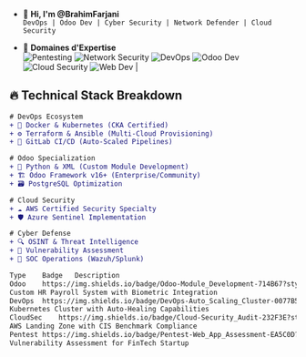 - 👋 **Hi, I'm @BrahimFarjani**  
  `DevOps | Odoo Dev | Cyber Security | Network Defender | Cloud Security`

- 🔭 **Domaines d'Expertise**  
  ![Pentesting](https://img.shields.io/badge/-PenTesting-0077B5?style=flat&logo=linux&logoColor=white)
  ![Network Security](https://img.shields.io/badge/-Network_Security-000000?style=flat&logo=cisco&logoColor=white)
  ![DevOps](https://img.shields.io/badge/-DevOps-0077B5?style=flat&logo=kubernetes&logoColor=white)
  ![Odoo Dev](https://img.shields.io/badge/-Odoo_Development-000000?style=flat&logo=odoo&logoColor=white)
  ![Cloud Security](https://img.shields.io/badge/-Cloud_Security-0077B5?style=flat&logo=aws&logoColor=white)
  ![Web Dev](https://img.shields.io/badge/-Web_Development-000000?style=flat&logo=html5&logoColor=white)
                                                  |

## 🔥 **Technical Stack Breakdown**

```diff
# DevOps Ecosystem
+ 🐳 Docker & Kubernetes (CKA Certified)
+ ⚙️ Terraform & Ansible (Multi-Cloud Provisioning)
+ 🔄 GitLab CI/CD (Auto-Scaled Pipelines)

# Odoo Specialization
+ 🐍 Python & XML (Custom Module Development)
+ 🏗️ Odoo Framework v16+ (Enterprise/Community)
+ 🗃️ PostgreSQL Optimization

# Cloud Security
+ ☁️ AWS Certified Security Specialty
+ 🛡️ Azure Sentinel Implementation

# Cyber Defense
+ 🔍 OSINT & Threat Intelligence
+ 💉 Vulnerability Assessment
+ 🚨 SOC Operations (Wazuh/Splunk)

Type	Badge	Description
Odoo	https://img.shields.io/badge/Odoo-Module_Development-714B67?style=for-the-badge&logo=odoo
Custom HR Payroll System with Biometric Integration
DevOps	https://img.shields.io/badge/DevOps-Auto_Scaling_Cluster-0077B5?style=for-the-badge&logo=amazonaws
Kubernetes Cluster with Auto-Healing Capabilities
CloudSec	https://img.shields.io/badge/Cloud-Security_Audit-232F3E?style=for-the-badge&logo=amazonaws
AWS Landing Zone with CIS Benchmark Compliance
Pentest	https://img.shields.io/badge/Pentest-Web_App_Assessment-EA5C0D?style=for-the-badge&logo=metasploitFull-Scope
Vulnerability Assessment for FinTech Startup
